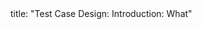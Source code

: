 <frontmatter>
title: "Test Case Design: Introduction: What"
</frontmatter>

<include src="navbar.md" boilerplate />

<include src="unit-inPage-asFlat.md" boilerplate />